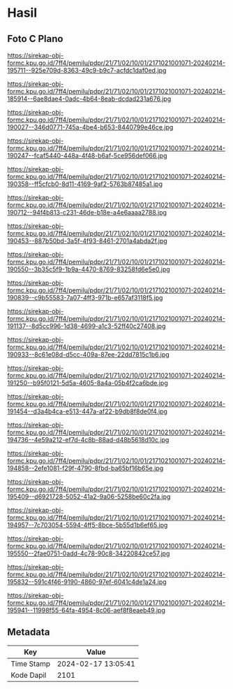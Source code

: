 # Hasil

## Foto C Plano

https://sirekap-obj-formc.kpu.go.id/7ff4/pemilu/pdpr/21/71/02/10/01/2171021001071-20240214-195711--925e709d-8363-49c9-b9c7-acfdc1daf0ed.jpg

https://sirekap-obj-formc.kpu.go.id/7ff4/pemilu/pdpr/21/71/02/10/01/2171021001071-20240214-185914--6ae8dae4-0adc-4b64-8eab-dcdad231a676.jpg

https://sirekap-obj-formc.kpu.go.id/7ff4/pemilu/pdpr/21/71/02/10/01/2171021001071-20240214-190027--346d0771-745a-4be4-b653-8440799e46ce.jpg

https://sirekap-obj-formc.kpu.go.id/7ff4/pemilu/pdpr/21/71/02/10/01/2171021001071-20240214-190247--fcaf5440-448a-4f48-b6af-5ce956def066.jpg

https://sirekap-obj-formc.kpu.go.id/7ff4/pemilu/pdpr/21/71/02/10/01/2171021001071-20240214-190358--ff5cfcb0-8d11-4169-9af2-5763b87485a1.jpg

https://sirekap-obj-formc.kpu.go.id/7ff4/pemilu/pdpr/21/71/02/10/01/2171021001071-20240214-190712--94f4b813-c231-46de-b18e-a4e6aaaa2788.jpg

https://sirekap-obj-formc.kpu.go.id/7ff4/pemilu/pdpr/21/71/02/10/01/2171021001071-20240214-190453--887b50bd-3a5f-4f93-8461-2701a4abda2f.jpg

https://sirekap-obj-formc.kpu.go.id/7ff4/pemilu/pdpr/21/71/02/10/01/2171021001071-20240214-190550--3b35c5f9-1b9a-4470-8769-83258fd6e5e0.jpg

https://sirekap-obj-formc.kpu.go.id/7ff4/pemilu/pdpr/21/71/02/10/01/2171021001071-20240214-190839--c9b55583-7a07-4ff3-971b-e657af3118f5.jpg

https://sirekap-obj-formc.kpu.go.id/7ff4/pemilu/pdpr/21/71/02/10/01/2171021001071-20240214-191137--8d5cc996-1d38-4699-a1c3-52ff40c27408.jpg

https://sirekap-obj-formc.kpu.go.id/7ff4/pemilu/pdpr/21/71/02/10/01/2171021001071-20240214-190933--8c61e08d-d5cc-409a-87ee-22dd7815c1b6.jpg

https://sirekap-obj-formc.kpu.go.id/7ff4/pemilu/pdpr/21/71/02/10/01/2171021001071-20240214-191250--b95f0121-5d5a-4605-8a4a-05b4f2ca6bde.jpg

https://sirekap-obj-formc.kpu.go.id/7ff4/pemilu/pdpr/21/71/02/10/01/2171021001071-20240214-191454--d3a4b4ca-e513-447a-af22-b9db8f8de0f4.jpg

https://sirekap-obj-formc.kpu.go.id/7ff4/pemilu/pdpr/21/71/02/10/01/2171021001071-20240214-194736--4e59a212-ef7d-4c8b-88ad-d48b5618d10c.jpg

https://sirekap-obj-formc.kpu.go.id/7ff4/pemilu/pdpr/21/71/02/10/01/2171021001071-20240214-194858--2efe1081-f29f-4790-8fbd-ba65bf16b65e.jpg

https://sirekap-obj-formc.kpu.go.id/7ff4/pemilu/pdpr/21/71/02/10/01/2171021001071-20240214-195409--d6921728-5052-41a2-9a06-5258be60c2fa.jpg

https://sirekap-obj-formc.kpu.go.id/7ff4/pemilu/pdpr/21/71/02/10/01/2171021001071-20240214-194957--7c703054-5594-4ff5-8bce-5b55d1b6ef65.jpg

https://sirekap-obj-formc.kpu.go.id/7ff4/pemilu/pdpr/21/71/02/10/01/2171021001071-20240214-195550--2fae0751-0add-4c78-90c8-34220842ce57.jpg

https://sirekap-obj-formc.kpu.go.id/7ff4/pemilu/pdpr/21/71/02/10/01/2171021001071-20240214-195832--591c4f46-9190-4860-97ef-6041c4de1a24.jpg

https://sirekap-obj-formc.kpu.go.id/7ff4/pemilu/pdpr/21/71/02/10/01/2171021001071-20240214-195941--11998f55-64fa-4954-8c06-aef8f8eaeb49.jpg


## Metadata

| Key        | Value               |
| ---------- | ------------------- |
| Time Stamp | 2024-02-17 13:05:41 |
| Kode Dapil | 2101                |



